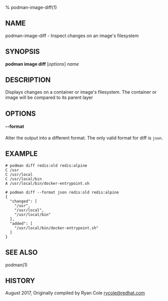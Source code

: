 % podman-image-diff(1)

## NAME
podman-image-diff - Inspect changes on an image's filesystem

## SYNOPSIS
**podman image diff** [*options*] *name*

## DESCRIPTION
Displays changes on a container or image's filesystem.  The container or image will be compared to its parent layer

## OPTIONS

#### **\-\-format**

Alter the output into a different format.  The only valid format for diff is `json`.

## EXAMPLE

```
# podman diff redis:old redis:alpine
C /usr
C /usr/local
C /usr/local/bin
A /usr/local/bin/docker-entrypoint.sh
```

```
# podman diff --format json redis:old redis:alpine
{
  "changed": [
    "/usr",
    "/usr/local",
    "/usr/local/bin"
  ],
  "added": [
    "/usr/local/bin/docker-entrypoint.sh"
  ]
}
```

## SEE ALSO
podman(1)

## HISTORY
August 2017, Originally compiled by Ryan Cole <rycole@redhat.com>
